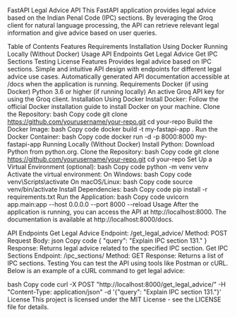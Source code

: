 FastAPI Legal Advice API
This FastAPI application provides legal advice based on the Indian Penal Code (IPC) sections. By leveraging the Groq client for natural language processing, the API can retrieve relevant legal information and give advice based on user queries.

Table of Contents
Features
Requirements
Installation
Using Docker
Running Locally (Without Docker)
Usage
API Endpoints
Get Legal Advice
Get IPC Sections
Testing
License
Features
Provides legal advice based on IPC sections.
Simple and intuitive API design with endpoints for different legal advice use cases.
Automatically generated API documentation accessible at /docs when the application is running.
Requirements
Docker (if using Docker)
Python 3.6 or higher (if running locally)
An active Groq API key for using the Groq client.
Installation
Using Docker
Install Docker: Follow the official Docker installation guide to install Docker on your machine.
Clone the Repository:
bash
Copy code
git clone https://github.com/yourusername/your-repo.git
cd your-repo
Build the Docker Image:
bash
Copy code
docker build -t my-fastapi-app .
Run the Docker Container:
bash
Copy code
docker run -d -p 8000:8000 my-fastapi-app
Running Locally (Without Docker)
Install Python: Download Python from python.org.
Clone the Repository:
bash
Copy code
git clone https://github.com/yourusername/your-repo.git
cd your-repo
Set Up a Virtual Environment (optional):
bash
Copy code
python -m venv venv
Activate the virtual environment:
On Windows:
bash
Copy code
venv\Scripts\activate
On macOS/Linux:
bash
Copy code
source venv/bin/activate
Install Dependencies:
bash
Copy code
pip install -r requirements.txt
Run the Application:
bash
Copy code
uvicorn app.main:app --host 0.0.0.0 --port 8000 --reload
Usage
After the application is running, you can access the API at http://localhost:8000. The documentation is available at http://localhost:8000/docs.

API Endpoints
Get Legal Advice
Endpoint: /get_legal_advice/
Method: POST
Request Body:
json
Copy code
{
  "query": "Explain IPC section 131."
}
Response: Returns legal advice related to the specified IPC section.
Get IPC Sections
Endpoint: /ipc_sections/
Method: GET
Response: Returns a list of IPC sections.
Testing
You can test the API using tools like Postman or cURL. Below is an example of a cURL command to get legal advice:

bash
Copy code
curl -X POST "http://localhost:8000/get_legal_advice/" -H "Content-Type: application/json" -d '{"query": "Explain IPC section 131."}'
License
This project is licensed under the MIT License - see the LICENSE file for details.